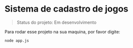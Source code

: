 # Sistema de cadastro de jogos

>Status do projeto: Em desenvolvimento

Para rodar esse projeto na sua maquina, por favor digite:

```
node app.js
```
